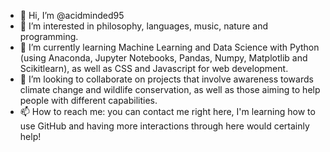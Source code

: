 - 👋 Hi, I’m @acidminded95
- 👀 I’m interested in philosophy, languages, music, nature and programming.
- 🌱 I’m currently learning Machine Learning and Data Science with Python (using Anaconda, Jupyter Notebooks, Pandas, Numpy, Matplotlib and Scikitlearn),
as well as CSS and Javascript for web development.
- 💞️ I’m looking to collaborate on projects that involve awareness towards climate change and wildlife conservation,
as well as those aiming to help people with different capabilities.
- 📫 How to reach me: you can contact me right here, I'm learning how to use GitHub and having more interactions through here would certainly help!

<!---
acidminded95/acidminded95 is a ✨ special ✨ repository because its `README.md` (this file) appears on your GitHub profile.
You can click the Preview link to take a look at your changes.
--->
